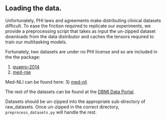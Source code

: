 ## Loading the data.
Unfortunately, PHI laws and agreements make distributing clinical datasets difficult. To ease the friction required to
replicate our experiments, we provide a preprocessing script that takes as input the un-zipped dataset downloads from
the data distributor and caches the tensors required to train our multitasking models.

Fortunately, two datasets are under no PHI license and so are included in the the package:
1) [quaero-2014](https://quaerofrenchmed.limsi.fr/)
2) [med-rqe](https://github.com/abachaa/MEDIQA2019/tree/master/MEDIQA_Task2_RQE)

Med-NLI can be found here:
3) [med-nli](https://physionet.org/content/mednli-bionlp19/1.0.1/)

The rest of the datasets can be found at the [DBMI Data Portal](https://portal.dbmi.hms.harvard.edu/projects/n2c2-nlp/).

Datasets should be un-zipped into the appropriate sub-directory of raw_datasets. Once un-zipped in the
correct directory, `preprocess_datasets.py` will handle the rest.